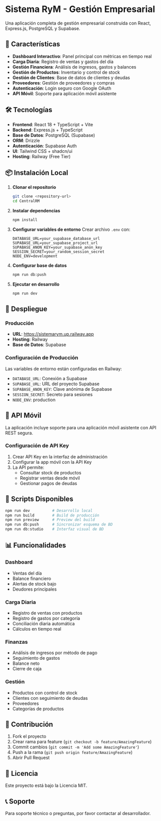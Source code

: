 # Sistema RyM - Gestión Empresarial

Una aplicación completa de gestión empresarial construida con React, Express.js, PostgreSQL y Supabase.

## 🚀 Características

- **Dashboard Interactivo**: Panel principal con métricas en tiempo real
- **Carga Diaria**: Registro de ventas y gastos del día
- **Gestión Financiera**: Análisis de ingresos, gastos y balances
- **Gestión de Productos**: Inventario y control de stock
- **Gestión de Clientes**: Base de datos de clientes y deudas
- **Proveedores**: Gestión de proveedores y compras
- **Autenticación**: Login seguro con Google OAuth
- **API Móvil**: Soporte para aplicación móvil asistente

## 🛠️ Tecnologías

- **Frontend**: React 18 + TypeScript + Vite
- **Backend**: Express.js + TypeScript
- **Base de Datos**: PostgreSQL (Supabase)
- **ORM**: Drizzle
- **Autenticación**: Supabase Auth
- **UI**: Tailwind CSS + shadcn/ui
- **Hosting**: Railway (Free Tier)

## 📦 Instalación Local

1. **Clonar el repositorio**
   ```bash
   git clone <repository-url>
   cd CentralRM
   ```

2. **Instalar dependencias**
   ```bash
   npm install
   ```

3. **Configurar variables de entorno**
   Crear archivo `.env` con:
   ```env
   DATABASE_URL=your_supabase_database_url
   SUPABASE_URL=your_supabase_project_url
   SUPABASE_ANON_KEY=your_supabase_anon_key
   SESSION_SECRET=your_random_session_secret
   NODE_ENV=development
   ```

4. **Configurar base de datos**
   ```bash
   npm run db:push
   ```

5. **Ejecutar en desarrollo**
   ```bash
   npm run dev
   ```

## 🚀 Despliegue

### Producción
- **URL**: https://sistemarym.up.railway.app
- **Hosting**: Railway
- **Base de Datos**: Supabase

### Configuración de Producción
Las variables de entorno están configuradas en Railway:
- `DATABASE_URL`: Conexión a Supabase
- `SUPABASE_URL`: URL del proyecto Supabase
- `SUPABASE_ANON_KEY`: Clave anónima de Supabase
- `SESSION_SECRET`: Secreto para sesiones
- `NODE_ENV`: production

## 📱 API Móvil

La aplicación incluye soporte para una aplicación móvil asistente con API REST segura.

### Configuración de API Key
1. Crear API Key en la interfaz de administración
2. Configurar la app móvil con la API Key
3. La API permite:
   - Consultar stock de productos
   - Registrar ventas desde móvil
   - Gestionar pagos de deudas

## 🔧 Scripts Disponibles

```bash
npm run dev          # Desarrollo local
npm run build        # Build de producción
npm run preview      # Preview del build
npm run db:push      # Sincronizar esquema de BD
npm run db:studio    # Interfaz visual de BD
```

## 📊 Funcionalidades

### Dashboard
- Ventas del día
- Balance financiero
- Alertas de stock bajo
- Deudores principales

### Carga Diaria
- Registro de ventas con productos
- Registro de gastos por categoría
- Conciliación diaria automática
- Cálculos en tiempo real

### Finanzas
- Análisis de ingresos por método de pago
- Seguimiento de gastos
- Balance neto
- Cierre de caja

### Gestión
- Productos con control de stock
- Clientes con seguimiento de deudas
- Proveedores
- Categorías de productos

## 🤝 Contribución

1. Fork el proyecto
2. Crear rama para feature (`git checkout -b feature/AmazingFeature`)
3. Commit cambios (`git commit -m 'Add some AmazingFeature'`)
4. Push a la rama (`git push origin feature/AmazingFeature`)
5. Abrir Pull Request

## 📄 Licencia

Este proyecto está bajo la Licencia MIT.

## 📞 Soporte

Para soporte técnico o preguntas, por favor contactar al desarrollador.